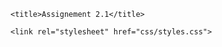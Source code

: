 <!doctype html>
<html lang="en">
  <head>
    <meta charset="utf-8">
    <meta http-equiv="X-UA-Compatible" content="IE=edge">
    <meta name="viewport" content="width=device-width, initial-scale=1">
    
    <title>Assignement 2.1</title>
    
    <link rel="stylesheet" href="css/styles.css">

  </head>
<body>
  
 
  
</body>
</html>  
